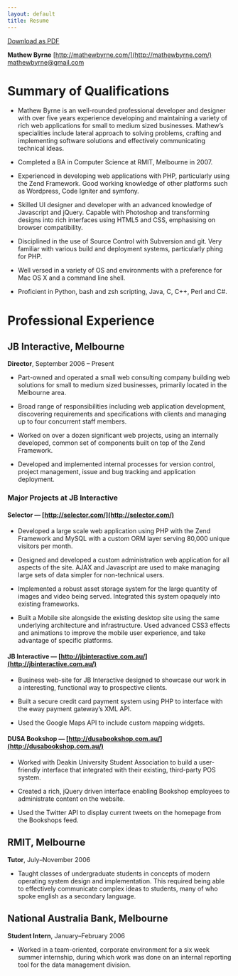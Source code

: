 ```yaml
---
layout: default
title: Resume
---
```


[Download as PDF](/files/resume.pdf)

**Mathew Byrne**
[http://mathewbyrne.com/](http://mathewbyrne.com/)  
[mathewbyrne@gmail.com](mailto:mathewbyrne@gmail.com)  

# Summary of Qualifications

- Mathew Byrne is an well-rounded professional developer and designer with over five years experience developing and maintaining a variety of rich web applications for small to medium sized businesses. Mathew’s specialities include lateral approach to solving problems, crafting and implementing software solutions and effectively communicating technical ideas.

- Completed a BA in Computer Science at RMIT, Melbourne in 2007.

- Experienced in developing web applications with PHP, particularly using the Zend Framework.  Good working knowledge of other platforms such as Wordpress, Code Igniter and symfony.

- Skilled UI designer and developer with an advanced knowledge of Javascript and jQuery.  Capable with Photoshop and transforming designs into rich interfaces using HTML5 and CSS, emphasising on browser compatibility.

- Disciplined in the use of Source Control with Subversion and git.  Very familiar with various build and deployment systems, particularly phing for PHP.

- Well versed in a variety of OS and environments with a preference for Mac OS X and a command line shell.

- Proficient in Python, bash and zsh scripting, Java, C, C++, Perl and C#.

# Professional Experience

## JB Interactive, Melbourne

**Director**, September 2006 – Present

- Part-owned and operated a small web consulting company building web solutions for small to medium sized businesses, primarily located in the Melbourne area.

- Broad range of responsibilities including web application development, discovering requirements and specifications with clients and managing up to four concurrent staff members.

- Worked on over a dozen significant web projects, using an internally developed, common set of components built on top of the Zend Framework.

- Developed and implemented internal processes for version control, project management, issue and bug tracking and application deployment.

### Major Projects at JB Interactive

#### Selector — [http://selector.com/](http://selector.com/)

- Developed a large scale web application using PHP with the Zend Framework and MySQL with a custom ORM layer serving 80,000 unique visitors per month.

- Designed and developed a custom administration web application for all aspects of the site. AJAX and Javascript are used to make managing large sets of data simpler for non-technical users.

- Implemented a robust asset storage system for the large quantity of images and video being served. Integrated this system opaquely into existing frameworks.

- Built a Mobile site alongside the existing desktop site using the same underlying architecture and infrastructure. Used advanced CSS3 effects and animations to improve the mobile user experience, and take advantage of specific platforms.

#### JB Interactive — [http://jbinteractive.com.au/](http://jbinteractive.com.au/)

- Business web-site for JB Interactive designed to showcase our work in a interesting, functional way to prospective clients.

- Built a secure credit card payment system using PHP to interface with the eway payment gateway’s XML API.
- Used the Google Maps API to include custom mapping widgets.

#### DUSA Bookshop — [http://dusabookshop.com.au/](http://dusabookshop.com.au/)

- Worked with Deakin University Student Association to build a user-friendly interface that integrated with their existing, third-party POS system.

- Created a rich, jQuery driven interface enabling Bookshop employees to administrate content on the website.

- Used the Twitter API to display current tweets on the homepage from the Bookshops feed.

## RMIT, Melbourne

**Tutor**, July–November 2006

- Taught classes of undergraduate students in concepts of modern operating system design and implementation.  This required being able to effectively communicate complex ideas to students, many of who spoke english as a secondary language.

## National Australia Bank, Melbourne

**Student Intern**, January–February 2006

- Worked in a team-oriented, corporate environment for a six week summer internship, during which work was done on an internal reporting tool for the data management division.
